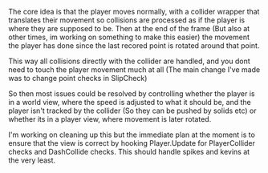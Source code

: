 The core idea is that the player moves normally, with a collider wrapper that translates their movement so collisions are processed as if the player is where they are supposed to be. Then at the end of the frame (But also at other times, im working on something to make this easier) the movement the player has done since the last recored point is rotated around that point.

This way all collisions directly with the collider are handled, and you dont need to touch the player movement much at all (The main change I've made was to change point checks in SlipCheck)

So then most issues could be resolved by controlling whether the player is in a world view, where the speed is adjusted to what it should be, and the player isn't tracked by the collider (So they can be pushed by solids etc) or whether its in a player view, where movement is later rotated.

I'm working on cleaning up this but the immediate plan at the moment is to ensure that the view is correct by hooking Player.Update for PlayerCollider checks and DashCollide checks.
This should handle spikes and kevins at the very least.
